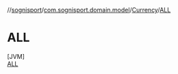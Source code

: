 //[sognisport](../../../../index.md)/[com.sognisport.domain.model](../../index.md)/[Currency](../index.md)/[ALL](index.md)

# ALL

[JVM]\
[ALL](index.md)
